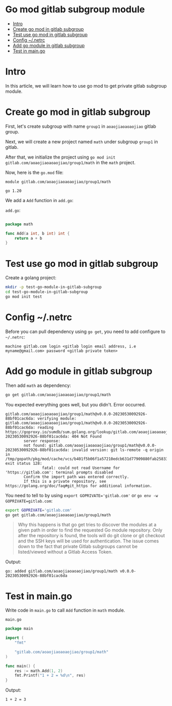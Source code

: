 # Go mod gitlab subgroup module

- [Intro](#intro)
- [Create go mod in gitlab subgroup](#create-go-mod-in-gitlab-subgroup)
- [Test use go mod in gitlab subgroup](#test-use-go-mod-in-gitlab-subgroup)
- [Config ~/.netrc](#config-netrc)
- [Add go module in gitlab subgroup](#add-go-module-in-gitlab-subgroup)
- [Test in main.go](#test-in-maingo)

# Intro

In this article, we will learn how to use go mod to get private gitlab subgroup module.

# Create go mod in gitlab subgroup

First, let's create subgroup with name `group1` in `aoaojiaoaoaojiao` gitlab group.

Next, we will create a new project named `math` under subgroup `group1` in gitlab.

After that, we initialize the project using `go mod init gitlab.com/aoaojiaoaoaojiao/group1/math` in the `math` project.

Now, here is the `go.mod` file:

```
module gitlab.com/aoaojiaoaoaojiao/group1/math

go 1.20
```

We add a `Add` function in `add.go`:

`add.go`:

```go

package math

func Add(a int, b int) int {
	return a + b
}
```

# Test use go mod in gitlab subgroup

Create a golang project:

```bash
mkdir -p test-go-module-in-gitlab-subgroup
cd test-go-module-in-gitlab-subgroup
go mod init test
```

# Config ~/.netrc

Before you can pull dependency using `go get`, you need to add configure to `~/.netrc`:

```
machine gitlab.com login <gitlab login email address, i.e myname@gmail.com> password <gitlab private token>
```

# Add go module in gitlab subgroup

Then add `math` as dependency:

```bash
go get gitlab.com/aoaojiaoaoaojiao/group1/math
```

You expected everything goes well, but you didn't. Error occurred.

```
gitlab.com/aoaojiaoaoaojiao/group1/math@v0.0.0-20230530092926-88bf01cac6da: verifying module: gitlab.com/aoaojiaoaoaojiao/group1/math@v0.0.0-20230530092926-88bf01cac6da: reading https://goproxy.io/sumdb/sum.golang.org/lookup/gitlab.com/aoaojiaoaoaojiao/group1/math@v0.0.0-20230530092926-88bf01cac6da: 404 Not Found
        server response:
        not found: gitlab.com/aoaojiaoaoaojiao/group1/math@v0.0.0-20230530092926-88bf01cac6da: invalid version: git ls-remote -q origin in /tmp/gopath/pkg/mod/cache/vcs/b401f5b06f1a57210edcb631d77909880fab25833fcdeab7b9341e5d4617599b: exit status 128:
                fatal: could not read Username for 'https://gitlab.com': terminal prompts disabled
        Confirm the import path was entered correctly.
        If this is a private repository, see https://golang.org/doc/faq#git_https for additional information.
```

You need to tell to by using `export GOPRIVATE='gitlab.com'` or `go env -w GOPRIVATE=gitlab.com`:

```bash
export GOPRIVATE='gitlab.com'
go get gitlab.com/aoaojiaoaoaojiao/group1/math
```

> Why this happens is that go get tries to discover the modules at a given path in order to find the requested Go module repository. Only after the repository is found, the tools will do git clone or git checkout and the SSH keys will be used for authentication. The issue comes down to the fact that private Gitlab subgroups cannot be listed/viewed without a Gitlab Access Token.

Output:

```
go: added gitlab.com/aoaojiaoaoaojiao/group1/math v0.0.0-20230530092926-88bf01cac6da
```

# Test in main.go

Write code in `main.go` to call `Add` function in `math` module.

`main.go`

```go
package main

import (
	"fmt"

	"gitlab.com/aoaojiaoaoaojiao/group1/math"
)

func main() {
	res := math.Add(1, 2)
	fmt.Printf("1 + 2 = %d\n", res)
}
```

Output:

```bash
1 + 2 = 3
```
